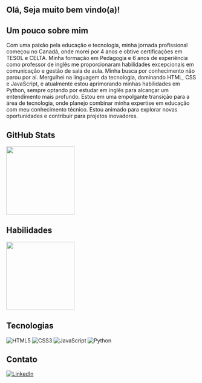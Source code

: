 ## Olá, Seja muito bem vindo(a)!

## Um pouco sobre mim
Com uma paixão pela educação e tecnologia, minha jornada profissional começou no Canadá, onde morei por 4 anos e obtive certificações em TESOL e CELTA. Minha formação em Pedagogia e 6 anos de experiência como professor de inglês me proporcionaram habilidades excepcionais em comunicação e gestão de sala de aula. Minha busca por conhecimento não parou por aí. Mergulhei na linguagem da tecnologia, dominando HTML, CSS e JavaScript, e atualmente estou aprimorando minhas habilidades em Python, sempre optando por estudar em inglês para alcançar um entendimento mais profundo. Estou em uma empolgante transição para a área de tecnologia, onde planejo combinar minha expertise em educação com meu conhecimento técnico. Estou animado para explorar novas oportunidades e contribuir para projetos inovadores.

## GitHub Stats
<div>
  <img height="180em" src="https://github-readme-stats.vercel.app/api?username=Dyegobernardo&show_icons=true&theme=radical"/>
</div>

## Habilidades
<div>
   <img height="180em" src="https://github-readme-stats.vercel.app/api/top-langs/?username=Dyegobernardo&layout=compact&show_icons=true&theme=radical"/>
</div>

## Tecnologias

![HTML5](https://img.shields.io/badge/HTML5-000?style=for-the-badge&logo=html5)
![CSS3](https://img.shields.io/badge/css3-%231572B6.svg?style=for-the-badge&logo=css3&logoColor=white)
![JavaScript](https://img.shields.io/badge/javascript-%23323330.svg?style=for-the-badge&logo=javascript&logoColor=%23F7DF1E)
![Python](https://img.shields.io/badge/Python-000?style=for-the-badge&logo=python)


## Contato

[![LinkedIn](https://img.shields.io/badge/LinkedIn-000?style=for-the-badge&logo=linkedin&logoColor=0E76A8)](https://www.linkedin.com/in/dyego-bernardo-b2641a274)



